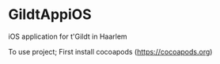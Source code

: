 # GildtAppiOS
iOS application for t'Gildt in Haarlem

To use project;
First install cocoapods
(https://cocoapods.org)
